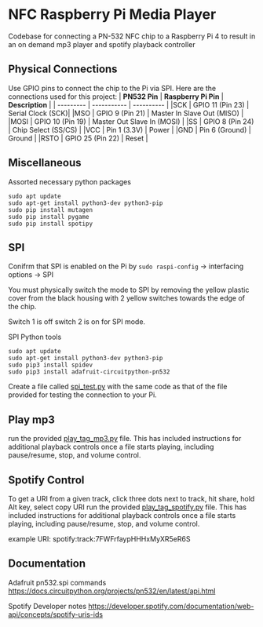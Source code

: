# NFC Raspberry Pi Media Player
Codebase for connecting a PN-532 NFC chip to a Raspberry Pi 4 to result in an on demand mp3 player and spotify playback controller

## Physical Connections
Use GPIO pins to connect the chip to the Pi via SPI.
Here are the connections used for this project:
| **PN532 Pin** |	**Raspberry Pi Pin** | **Description** |
| --------- | ----------- | ---------- |
|SCK |	GPIO 11 (Pin 23) | Serial Clock (SCK)|
|MSO | GPIO 9 (Pin 21) | Master In Slave Out (MISO) |
|MOSI	| GPIO 10 (Pin 19) | Master Out Slave In (MOSI) |
|SS	| GPIO 8 (Pin 24)	| Chip Select (SS/CS) |
|VCC	| Pin 1 (3.3V)	| Power |
|GND	| Pin 6 (Ground)	| Ground |
|RSTO	| GPIO 25 (Pin 22) |	Reset |

## Miscellaneous
Assorted necessary python packages
```
sudo apt update
sudo apt-get install python3-dev python3-pip
sudo pip install mutagen
sudo pip install pygame
sudo pip install spotipy
```



## SPI 
Conifrm that SPI is enabled on the Pi by
`sudo raspi-config` -> interfacing options -> SPI 

You must physically switch the mode to SPI by removing the yellow plastic cover from the black housing with 2 yellow switches towards the edge of the chip.

Switch 1 is off switch 2 is on for SPI mode.

SPI Python tools 
```
sudo apt update
sudo apt-get install python3-dev python3-pip
sudo pip3 install spidev
sudo pip3 install adafruit-circuitpython-pn532
```
Create a file called [spi_test.py](spi_test.py) with the same code as that of the file provided for testing the connection to your Pi.


## Play mp3
run the provided [play_tag_mp3.py](play_tag_mp3.py) file.
This has included instructions for additional playback controls once a file starts playing, including pause/resume, stop, and volume control.


## Spotify Control
To get a URI from a given track, click three dots next to track, hit share, hold Alt key, select copy URI
run the provided [play_tag_spotify.py](play_tag_spotify.py) file.
This has included instructions for additional playback controls once a file starts playing, including pause/resume, stop, and volume control.



example URI: 
spotify:track:7FWFrfaypHHHxMyXR5eR6S


## Documentation
Adafruit pn532.spi commands
https://docs.circuitpython.org/projects/pn532/en/latest/api.html 

Spotify Developer notes
https://developer.spotify.com/documentation/web-api/concepts/spotify-uris-ids
